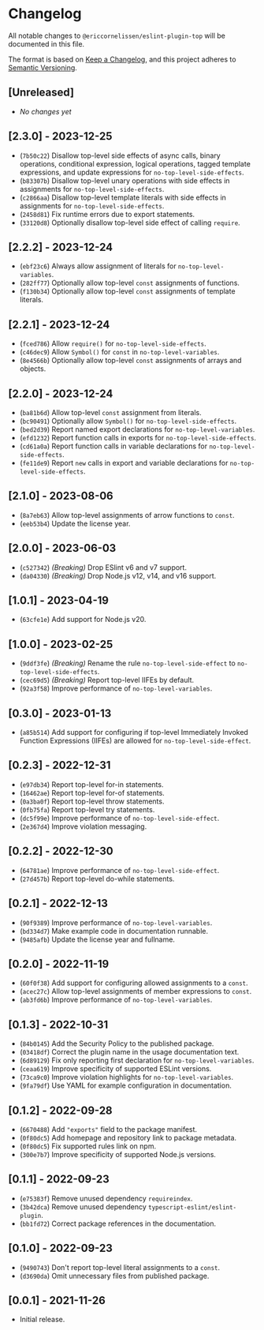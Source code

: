 <!-- SPDX-License-Identifier: CC0-1.0 -->

# Changelog

All notable changes to `@ericcornelissen/eslint-plugin-top` will be documented
in this file.

The format is based on [Keep a Changelog], and this project adheres to [Semantic
Versioning].

## [Unreleased]

- _No changes yet_

## [2.3.0] - 2023-12-25

- (`7b50c22`) Disallow top-level side effects of async calls, binary operations,
  conditional expression, logical operations, tagged template expressions, and
  update expressions for `no-top-level-side-effects`.
- (`b83307b`) Disallow top-level unary operations with side effects in
  assignments for `no-top-level-side-effects`.
- (`c2866aa`) Disallow top-level template literals with side effects in
  assignments for `no-top-level-side-effects`.
- (`2458d81`) Fix runtime errors due to export statements.
- (`33120d8`) Optionally disallow top-level side effect of calling `require`.

## [2.2.2] - 2023-12-24

- (`ebf23c6`) Always allow assignment of literals for `no-top-level-variables`.
- (`282ff77`) Optionally allow top-level `const` assignments of functions.
- (`f130b34`) Optionally allow top-level `const` assignments of template
  literals.

## [2.2.1] - 2023-12-24

- (`fced786`) Allow `require()` for `no-top-level-side-effects`.
- (`c46dec9`) Allow `Symbol()` for `const` in `no-top-level-variables`.
- (`8e4566b`) Optionally allow top-level `const` assignments of arrays and
  objects.

## [2.2.0] - 2023-12-24

- (`ba81b6d`) Allow top-level `const` assignment from literals.
- (`bc90491`) Optionally allow `Symbol()` for `no-top-level-side-effects`.
- (`bed2d39`) Report named export declarations for `no-top-level-variables`.
- (`efd1232`) Report function calls in exports for `no-top-level-side-effects`.
- (`cd61a0a`) Report function calls in variable declarations for
  `no-top-level-side-effects`.
- (`fe11de9`) Report `new` calls in export and variable declarations for
  `no-top-level-side-effects`.

## [2.1.0] - 2023-08-06

- (`8a7eb63`) Allow top-level assignments of arrow functions to `const`.
- (`eeb53b4`) Update the license year.

## [2.0.0] - 2023-06-03

- (`c527342`) _(Breaking)_ Drop ESlint v6 and v7 support.
- (`da04330`) _(Breaking)_ Drop Node.js v12, v14, and v16 support.

## [1.0.1] - 2023-04-19

- (`63cfe1e`) Add support for Node.js v20.

## [1.0.0] - 2023-02-25

- (`9ddf3fe`) _(Breaking)_ Rename the rule `no-top-level-side-effect` to
  `no-top-level-side-effects`.
- (`cec69d5`) _(Breaking)_ Report top-level IIFEs by default.
- (`92a3f58`) Improve performance of `no-top-level-variables`.

## [0.3.0] - 2023-01-13

- (`a85b514`) Add support for configuring if top-level Immediately Invoked
  Function Expressions (IIFEs) are allowed for `no-top-level-side-effect`.

## [0.2.3] - 2022-12-31

- (`e97db34`) Report top-level for-in statements.
- (`16462ae`) Report top-level for-of statements.
- (`0a3ba0f`) Report top-level throw statements.
- (`0fb75fa`) Report top-level try statements.
- (`dc5f99e`) Improve performance of `no-top-level-side-effect`.
- (`2e367d4`) Improve violation messaging.

## [0.2.2] - 2022-12-30

- (`64781ae`) Improve performance of `no-top-level-side-effect`.
- (`27d457b`) Report top-level do-while statements.

## [0.2.1] - 2022-12-13

- (`90f9389`) Improve performance of `no-top-level-variables`.
- (`bd334d7`) Make example code in documentation runnable.
- (`9485afb`) Update the license year and fullname.

## [0.2.0] - 2022-11-19

- (`60f0f38`) Add support for configuring allowed assignments to a `const`.
- (`acec27c`) Allow top-level assignments of member expressions to `const`.
- (`ab3fd6b`) Improve performance of `no-top-level-variables`.

## [0.1.3] - 2022-10-31

- (`84b0145`) Add the Security Policy to the published package.
- (`03418df`) Correct the plugin name in the usage documentation text.
- (`6d89129`) Fix only reporting first declaration for `no-top-level-variables`.
- (`ceaa619`) Improve specificity of supported ESLint versions.
- (`73ca9c0`) Improve violation highlights for `no-top-level-variables`.
- (`9fa79df`) Use YAML for example configuration in documentation.

## [0.1.2] - 2022-09-28

- (`6670488`) Add `"exports"` field to the package manifest.
- (`0f80dc5`) Add homepage and repository link to package metadata.
- (`0f80dc5`) Fix supported rules link on npm.
- (`300e7b7`) Improve specificity of supported Node.js versions.

## [0.1.1] - 2022-09-23

- (`e75383f`) Remove unused dependency `requireindex`.
- (`3b42dca`) Remove unused dependency `typescript-eslint/eslint-plugin`.
- (`bb1fd72`) Correct package references in the documentation.

## [0.1.0] - 2022-09-23

- (`9490743`) Don't report top-level literal assignments to a `const`.
- (`d3690da`) Omit unnecessary files from published package.

## [0.0.1] - 2021-11-26

- Initial release.

[keep a changelog]: https://keepachangelog.com/en/1.0.0/
[semantic versioning]: https://semver.org/spec/v2.0.0.html
